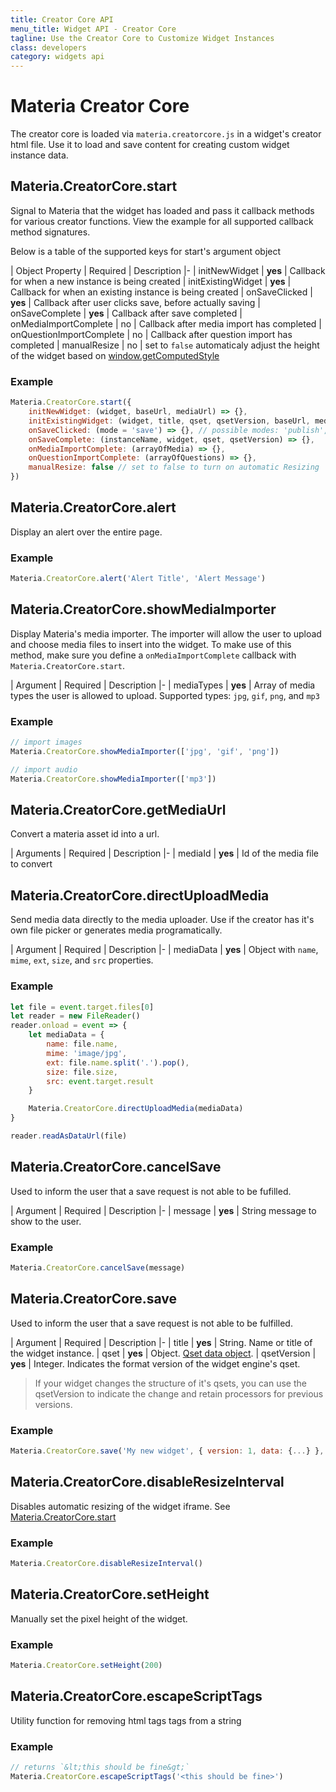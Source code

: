 ```yaml
---
title: Creator Core API
menu_title: Widget API - Creator Core
tagline: Use the Creator Core to Customize Widget Instances
class: developers
category: widgets api
---
```

# Materia Creator Core

The creator core is loaded via `materia.creatorcore.js` in a widget's creator html file.  Use it to load and save content for creating custom widget instance data.

## Materia.CreatorCore.start

Signal to Materia that the widget has loaded and pass it callback methods for various creator functions.  View the example for all supported callback method signatures.

Below is a table of the supported keys for start's argument object

| Object Property | Required | Description
|-
| initNewWidget | **yes** | Callback for when a new instance is being created
| initExistingWidget | **yes** | Callback for when an existing instance is being created
| onSaveClicked | **yes** | Callback after user clicks save, before actually saving
| onSaveComplete | **yes** | Callback after save completed
| onMediaImportComplete | no | Callback after media import has completed
| onQuestionImportComplete | no | Callback after question import has completed
| manualResize | no | set to `false` automaticaly adjust the height of the widget based on [window.getComputedStyle](https://developer.mozilla.org/en-US/docs/Web/API/Window/getComputedStyle)

### Example

```javascript
Materia.CreatorCore.start({
	initNewWidget: (widget, baseUrl, mediaUrl) => {},
	initExistingWidget: (widget, title, qset, qsetVersion, baseUrl, mediaUrl) => {},
	onSaveClicked: (mode = 'save') => {}, // possible modes: 'publish', 'preview', 'save'
	onSaveComplete: (instanceName, widget, qset, qsetVersion) => {},
	onMediaImportComplete: (arrayOfMedia) => {},
	onQuestionImportComplete: (arrayOfQuestions) => {},
	manualResize: false // set to false to turn on automatic Resizing
})
```

## Materia.CreatorCore.alert

Display an alert over the entire page.

### Example

```javascript
Materia.CreatorCore.alert('Alert Title', 'Alert Message')
```

## Materia.CreatorCore.showMediaImporter

Display Materia's media importer.  The importer will allow the user to upload and choose media files to insert into the widget.  To make use of this method, make sure you define a `onMediaImportComplete` callback with `Materia.CreatorCore.start`.

| Argument | Required | Description
|-
| mediaTypes | **yes** | Array of media types the user is allowed to upload. Supported types: `jpg`, `gif`, `png`, and `mp3`

### Example

```javascript
// import images
Materia.CreatorCore.showMediaImporter(['jpg', 'gif', 'png'])

// import audio
Materia.CreatorCore.showMediaImporter(['mp3'])
```

## Materia.CreatorCore.getMediaUrl

Convert a materia asset id into a url.

| Arguments | Required | Description
|-
| mediaId | **yes** | Id of the media file to convert

## Materia.CreatorCore.directUploadMedia

Send media data directly to the media uploader.  Use if the creator has it's own file picker or generates media programatically.

| Argument | Required | Description
|-
| mediaData | **yes** | Object with `name`, `mime`, `ext`, `size`, and `src` properties.

### Example

```javascript
let file = event.target.files[0]
let reader = new FileReader()
reader.onload = event => {
	let mediaData = {
		name: file.name,
		mime: 'image/jpg',
		ext: file.name.split('.').pop(),
		size: file.size,
		src: event.target.result
	}

	Materia.CreatorCore.directUploadMedia(mediaData)
}

reader.readAsDataUrl(file)
```

## Materia.CreatorCore.cancelSave

Used to inform the user that a save request is not able to be fufilled.

| Argument | Required | Description
|-
| message | **yes** | String message to show to the user.


### Example

```javascript
Materia.CreatorCore.cancelSave(message)
```

## Materia.CreatorCore.save

Used to inform the user that a save request is not able to be fulfilled.

| Argument | Required | Description
|-
| title | **yes** | String. Name or title of the widget instance.
| qset | **yes** | Object. [Qset data object](question-structures.html).
| qsetVersion | **yes** | Integer. Indicates the format version of the widget engine's qset.

> If your widget changes the structure of it's qsets, you can use the qsetVersion to indicate the change and retain processors for previous versions.


### Example

```javascript
Materia.CreatorCore.save('My new widget', { version: 1, data: {...} }, 1)
```

## Materia.CreatorCore.disableResizeInterval

Disables automatic resizing of the widget iframe. See [Materia.CreatorCore.start](#materiacreatorcorestart)

### Example

```javascript
Materia.CreatorCore.disableResizeInterval()
```

## Materia.CreatorCore.setHeight

Manually set the pixel height of the widget.

### Example

```javascript
Materia.CreatorCore.setHeight(200)
```

## Materia.CreatorCore.escapeScriptTags

Utility function for removing html tags tags from a string

### Example

```javascript
// returns `&lt;this should be fine&gt;`
Materia.CreatorCore.escapeScriptTags('<this should be fine>')
```
